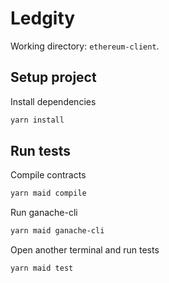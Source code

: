 # Ledgity

Working directory: `ethereum-client`.

## Setup project

Install dependencies

```sh
yarn install
```

## Run tests

Compile contracts

```sh
yarn maid compile
```

Run ganache-cli

```sh
yarn maid ganache-cli
```

Open another terminal and run tests

```sh
yarn maid test
```
